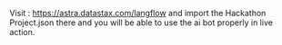 Visit : https://astra.datastax.com/langflow and import the Hackathon Project.json there and you will be able to use the ai bot properly in live action.